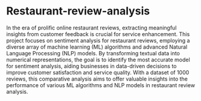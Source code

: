 # Restaurant-review-analysis
In the era of prolific online restaurant reviews, extracting meaningful insights from customer feedback is crucial for service enhancement. This project focuses on sentiment analysis for restaurant reviews, employing a diverse array of machine learning (ML) algorithms and advanced Natural Language Processing (NLP) models. By transforming textual data into numerical representations, the goal is to identify the most accurate model for sentiment analysis, aiding businesses in data-driven decisions to improve customer satisfaction and service quality. With a dataset of 1000 reviews, this comparative analysis aims to offer valuable insights into the performance of various ML algorithms and NLP models in restaurant review analysis.
